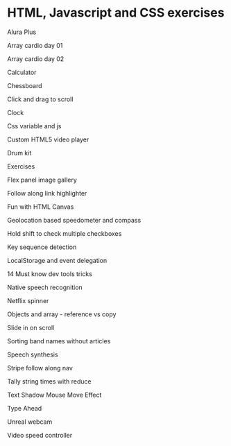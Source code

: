 # HTML, Javascript and CSS exercises

Alura Plus

Array cardio day 01

Array cardio day 02

Calculator

Chessboard

Click and drag to scroll

Clock

Css variable and js

Custom HTML5 video player

Drum kit

Exercises

Flex panel image gallery

Follow along link highlighter

Fun with HTML Canvas

Geolocation based speedometer and compass

Hold shift to check multiple checkboxes

Key sequence detection

LocalStorage and event delegation

14 Must know dev tools tricks

Native speech recognition

Netflix spinner

Objects and array - reference vs copy

Slide in on scroll

Sorting band names without articles

Speech synthesis

Stripe follow along nav

Tally string times with reduce

Text Shadow Mouse Move Effect

Type Ahead

Unreal webcam

Video speed controller








